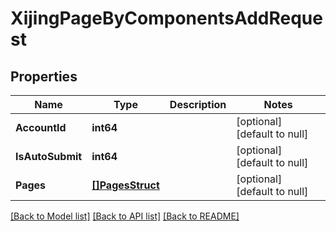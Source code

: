 # XijingPageByComponentsAddRequest

## Properties
Name | Type | Description | Notes
------------ | ------------- | ------------- | -------------
**AccountId** | **int64** |  | [optional] [default to null]
**IsAutoSubmit** | **int64** |  | [optional] [default to null]
**Pages** | [**[]PagesStruct**](pages_struct.md) |  | [optional] [default to null]

[[Back to Model list]](../README.md#documentation-for-models) [[Back to API list]](../README.md#documentation-for-api-endpoints) [[Back to README]](../README.md)


